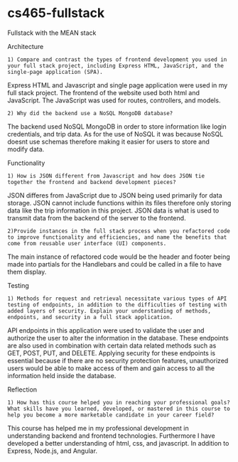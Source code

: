 # cs465-fullstack
Fullstack with the MEAN stack

Architecture

    1) Compare and contrast the types of frontend development you used in your full stack project, including Express HTML, JavaScript, and the single-page application (SPA).
    
Express HTML and Javascript and single page application were used in my full stack project. The frontend of the website used both html and JavaScript. The JavaScript was used for routes, controllers, and models.

    2) Why did the backend use a NoSQL MongoDB database?
The backend used NoSQL MongoDB in order to store information like login credentials, and trip data. As for the use of NoSQL it was because NoSQL doesnt use schemas therefore making it easier for users to store and modify data.


Functionality

    1) How is JSON different from Javascript and how does JSON tie together the frontend and backend development pieces?

JSON differes from JavaScript due to JSON being used primarily for data storage. JSON cannot include functions within its files therefore only storing data like the trip information in this project. JSON data is what is used to transmit data from the backend of the server to the frontend.
    
    2)Provide instances in the full stack process when you refactored code to improve functionality and efficiencies, and name the benefits that come from reusable user interface (UI) components.

The main instance of refactored code would be the header and footer being made into partials for the Handlebars and could be called in a file to have them
display.

Testing

    1) Methods for request and retrieval necessitate various types of API testing of endpoints, in addition to the difficulties of testing with added layers of security. Explain your understanding of methods, endpoints, and security in a full stack application.

API endpoints in this application were used to validate the user and authorize the user to alter the information in the database. These endpoints are also used in combination with certain data related methods such as GET, POST, PUT, and DELETE. Applying security for these endpoints is essential because if there are no security protection features, unauthorized users would be able to make access of them and gain access to all the information held inside the database.

Reflection

    1) How has this course helped you in reaching your professional goals? What skills have you learned, developed, or mastered in this course to help you become a more marketable candidate in your career field?
    
This course has helped me in my professional development in understanding backend and frontend technologies. Furthermore I have developed a better understanding of html, css, and javascript. In addition to Express, Node.js, and Angular.   
    
